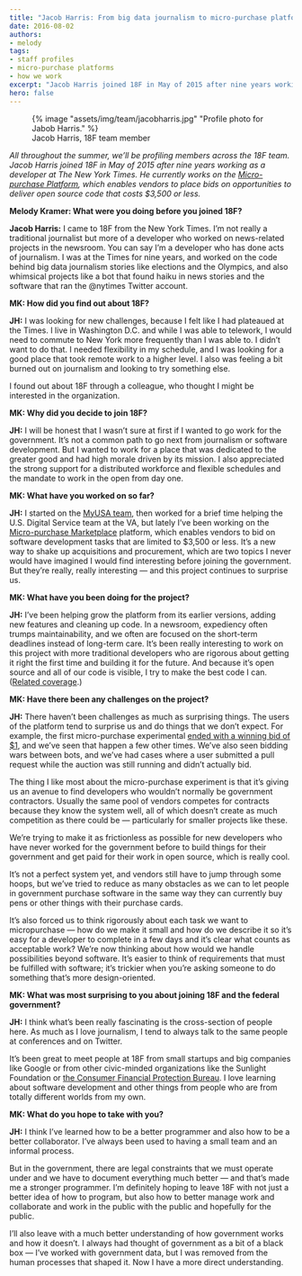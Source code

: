 ```yaml
---
title: "Jacob Harris: From big data journalism to micro-purchase platforms"
date: 2016-08-02
authors:
- melody
tags:
- staff profiles
- micro-purchase platforms
- how we work
excerpt: "Jacob Harris joined 18F in May of 2015 after nine years working as a developer at The New York Times. He currently works on the Micro-purchase Platform, which enables vendors to place bids on opportunities to deliver open source code that costs $3,500 or less."
hero: false
---
```


<figure class="align-right">
	{% image "assets/img/team/jacobharris.jpg" "Profile photo for Jabob Harris." %}
	<figcaption class="align-center">Jacob Harris, 18F team member</figcaption>
</figure>

*All throughout the summer, we’ll be profiling members across the 18F team. Jacob Harris joined 18F in May of 2015 after nine years working as a developer at The New York Times. He currently works on the [Micro-purchase Platform](https://micropurchase.18f.gov/), which enables vendors to place bids on opportunities to deliver open source code that costs $3,500 or less.*


**Melody Kramer: What were you doing before you joined 18F?**

**Jacob Harris:** I came to 18F from the New York Times. I’m not really a traditional journalist but more of a developer who worked on news-related projects in the newsroom. You can say I’m a developer who has done acts of journalism. I was at the Times for nine years, and worked on the code behind big data journalism stories like elections and the Olympics, and also whimsical projects like a bot that found haiku in news stories and the software that ran the @nytimes Twitter account.

**MK: How did you find out about 18F?**

**JH:** I was looking for new challenges, because I felt like I had plateaued at the Times. I live in Washington D.C. and while I was able to telework, I would need to commute to New York more frequently than I was able to. I didn’t want to do that. I needed flexibility in my schedule, and I was looking for a good place that took remote work to a higher level. I also was feeling a bit burned out on journalism and looking to try something else.

I found out about 18F through a colleague, who thought I might be interested in the organization.

**MK: Why did you decide to join 18F?**

**JH:** I will be honest that I wasn’t sure at first if I wanted to go work for the government. It’s not a common path to go next from journalism or software development. But I wanted to work for a place that was dedicated to the greater good and had high morale driven by its mission. I also appreciated the strong support for a distributed workforce and flexible schedules and the mandate to work in the open from day one.

**MK: What have you worked on so far?**

**JH:** I started on the [MyUSA team](https://18f.gsa.gov/2015/05/18/myusa/), then worked for a brief time helping the U.S. Digital Service team at the VA, but lately I’ve been working on the [Micro-purchase Marketplace](https://micropurchase.18f.gov/) platform, which enables vendors to bid on software development tasks that are limited to $3,500 or less. It’s a new way to shake up acquisitions and procurement, which are two topics I never would have imagined I would find interesting before joining the government. But they’re really, really interesting — and this project continues to surprise us.

**MK: What have you been doing for the project?**

**JH:** I’ve been helping grow the platform from its earlier versions, adding new features and cleaning up code. In a newsroom, expediency often trumps maintainability, and we often are focused on the short-term deadlines instead of long-term care. It’s been really interesting to work on this project with more traditional developers who are rigorous about getting it right the first time and building it for the future. And because it’s open source and all of our code is visible, I try to make the best code I can. ([Related coverage](https://18f.gsa.gov/tags/micro-purchase-platforms/).)

**MK: Have there been any challenges on the project?**

**JH:** There haven’t been challenges as much as surprising things. The users of the platform tend to surprise us and do things that we don’t expect. For example, the first micro-purchase experimental [ended with a winning bid of $1](https://18f.gsa.gov/2015/11/06/micro-purchase-lessons/), and we’ve seen that happen a few other times. We’ve also seen bidding wars between bots, and we’ve had cases where a user submitted a pull request while the auction was still running and didn’t actually bid.

The thing I like most about the micro-purchase experiment is that it’s giving us an avenue to find developers who wouldn’t normally be government contractors. Usually the same pool of vendors competes for contracts because they know the system well, all of which doesn’t create as much competition as there could be — particularly for smaller projects like these.

We’re trying to make it as frictionless as possible for new developers who have never worked for the government before to build things for their government and get paid for their work in open source, which is really cool.

It’s not a perfect system yet, and vendors still have to jump through some hoops, but we’ve tried to reduce as many obstacles as we can to let people in government purchase software in the same way they can currently buy pens or other things with their purchase cards.

It’s also forced us to think rigorously about each task we want to micropurchase — how do we make it small and how do we describe it so it’s easy for a developer to complete in a few days and it’s clear what counts as acceptable work? We’re now thinking about how would we handle possibilities beyond software. It’s easier to think of requirements that must be fulfilled with software; it’s trickier when you’re asking someone to do something that’s more design-oriented.

**MK: What was most surprising to you about joining 18F and the federal government?**

**JH:** I think what’s been really fascinating is the cross-section of people here. As much as I love journalism, I tend to always talk to the same people at conferences and on Twitter.

It’s been great to meet people at 18F from small startups and big companies like Google or from other civic-minded organizations like the Sunlight Foundation or [the Consumer Financial Protection Bureau](http://www.consumerfinance.gov/). I love learning about software development and other things from people who are from totally different worlds from my own.

**MK: What do you hope to take with you?**

**JH:** I think I’ve learned how to be a better programmer and also how to be a better collaborator. I’ve always been used to having a small team and an informal process.

But in the government, there are legal constraints that we must operate under and we have to document everything much better — and that’s made me a stronger programmer. I’m definitely hoping to leave 18F with not just a better idea of how to program, but also how to better manage work and collaborate and work in the public with the public and hopefully for the public.

I’ll also leave with a much better understanding of how government works and how it doesn’t. I always had thought of government as a bit of a black box — I’ve worked with government data, but I was removed from the human processes that shaped it. Now I have a more direct understanding.
